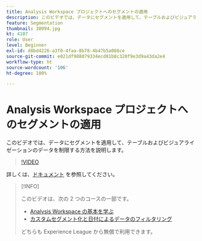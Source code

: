 ```yaml
---
title: Analysis Workspace プロジェクトへのセグメントの適用
description: このビデオでは、データにセグメントを適用して、テーブルおよびビジュアライゼーションのデータを制限する方法を説明します。
feature: Segmentation
thumbnail: 30994.jpg
kt: 4107
role: User
level: Beginner
exl-id: d8bd4226-a3f0-4faa-8b78-4b47b5a008ce
source-git-commit: e021df988079334ecd81b8c320f9e3d9a43da2e4
workflow-type: ht
source-wordcount: '106'
ht-degree: 100%

---
```


# Analysis Workspace プロジェクトへのセグメントの適用

このビデオでは、データにセグメントを適用して、テーブルおよびビジュアライゼーションのデータを制限する方法を説明します。

>[!VIDEO](https://video.tv.adobe.com/v/30994/?quality=12)

詳しくは、[ドキュメント](https://experienceleague.adobe.com/docs/analytics/components/segmentation/segmentation-workflow/t-seg-apply.html?lang=ja) を参照してください。

>[!INFO]
>
> このビデオは、次の 2 つのコースの一部です。
> * [Analysis Workspace の基本を学ぶ](https://experienceleague.adobe.com/?recommended=Analytics-U-1-2020.1.workspace&amp;lang=ja)
> * [カスタムセグメント化と日付によるデータのフィルタリング](https://experienceleague.adobe.com/?recommended=Analytics-U-1-2021.1.filterdata&amp;lang=ja)
>
> どちらも Experience League から無償で利用できます。

